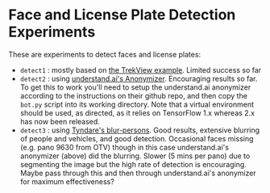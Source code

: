 # Face and License Plate Detection Experiments

These are experiments to detect faces and license plates:

- `detect1` : mostly based on [the TrekView example](https://github.com/trek-view/pii-blur). Limited success so far
- `detect2` : using [understand.ai's Anonymizer](https://github.com/understand-ai/anonymizer). Encouraging results so far. To get this to work you'll need to setup the understand.ai anonymizer according to the instructions on their github repo, and then copy the `bot.py` script into its working directory. Note that a virtual environment should be used, as directed, as it relies on TensorFlow 1.x whereas 2.x has now been released.
- `detect3` : using [Tyndare's blur-persons](https://github.com/tyndare/blur-persons). Good results, extensive blurring of people and vehicles, and good detection. Occasional faces missing (e.g. pano 9630 from OTV) though in this case understand.ai's anonymizer (above) did the blurring. Slower (5 mins per pano) due to segmenting the image but the high rate of detection is encouraging. Maybe pass through this and then through understand.ai's anonymizer for maximum effectiveness?
